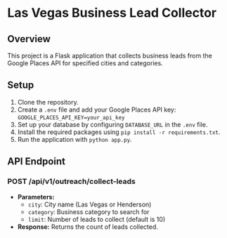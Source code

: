 # Las Vegas Business Lead Collector

## Overview
This project is a Flask application that collects business leads from the Google Places API for specified cities and categories.

## Setup
1. Clone the repository.
2. Create a `.env` file and add your Google Places API key:
   `GOOGLE_PLACES_API_KEY=your_api_key`
3. Set up your database by configuring `DATABASE_URL` in the `.env` file.
4. Install the required packages using `pip install -r requirements.txt`.
5. Run the application with `python app.py`.

## API Endpoint
### POST /api/v1/outreach/collect-leads
- **Parameters:**
  - `city`: City name (Las Vegas or Henderson)
  - `category`: Business category to search for
  - `limit`: Number of leads to collect (default is 10)
- **Response:** Returns the count of leads collected.